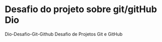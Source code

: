 # Desafio do projeto sobre  git/gitHub Dio
 Dio-Desafio-Git-Github
Desafio de Projetos Git e GitHub
